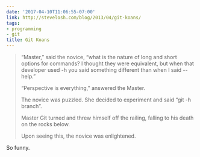 ```yaml
---
date: '2017-04-10T11:06:55-07:00'
link: http://stevelosh.com/blog/2013/04/git-koans/
tags:
- programming
- git
title: Git Koans
---
```


>“Master,” said the novice, “what is the nature of long and short options for commands? I thought they were equivalent, but when that developer used -h you said something different than when I said --help.”
>
>“Perspective is everything,” answered the Master.
>
>The novice was puzzled. She decided to experiment and said “git -h branch”.
>
>Master Git turned and threw himself off the railing, falling to his death on the rocks below.
>
>Upon seeing this, the novice was enlightened.

So funny.
